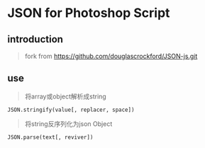 # JSON for Photoshop Script

## introduction

> fork from https://github.com/douglascrockford/JSON-js.git

## use
> 将array或object解析成string
> 
	JSON.stringify(value[, replacer, space])
> 将string反序列化为json Object
>
	JSON.parse(text[, reviver])